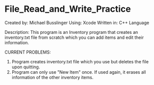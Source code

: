 # File_Read_and_Write_Practice
Created by: Michael Busslinger
Using: Xcode
Written in: C++ Language

Description:
This program is an Inventory program that creates an inventory.txt file from scratch which you can add items and edit their information.

CURRENT PROBLEMS:
1) Program creates inventory.txt file which you use but deletes the file upon quitting.
2) Program can only use "New Item" once. If used again, it erases all information of the other inventory items.

